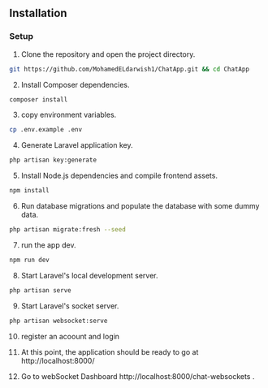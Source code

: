 ## Installation

### Setup

1. Clone the repository and open the project directory.

```bash
git https://github.com/MohamedELdarwish1/ChatApp.git && cd ChatApp
```

2. Install Composer dependencies.

```bash
composer install
```

3. copy environment variables.

```bash
cp .env.example .env
```

4. Generate Laravel application key.

```bash
php artisan key:generate
```

5. Install Node.js dependencies and compile frontend assets.

```bash
npm install
```

6. Run database migrations and populate the database with some dummy data.

```bash
php artisan migrate:fresh --seed
```

7. run the app dev.
 ```bash
npm run dev 
```

8. Start Laravel's local development server.

```bash
php artisan serve
```
9. Start Laravel's socket server.

```bash
php artisan websocket:serve
```

10. register an acoount and login 

11. At this point, the application should be ready to go at http://localhost:8000/ 

12.  Go to webSocket Dashboard  http://localhost:8000/chat-websockets .
